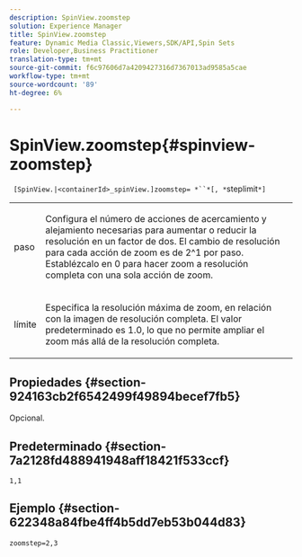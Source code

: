 ```yaml
---
description: SpinView.zoomstep
solution: Experience Manager
title: SpinView.zoomstep
feature: Dynamic Media Classic,Viewers,SDK/API,Spin Sets
role: Developer,Business Practitioner
translation-type: tm+mt
source-git-commit: f6c97606d7a4209427316d7367013ad9585a5cae
workflow-type: tm+mt
source-wordcount: '89'
ht-degree: 6%

---
```



# SpinView.zoomstep{#spinview-zoomstep}

` [SpinView.|<containerId>_spinView.]zoomstep= *``*[, *`steplimit`*]`

<table id="table_1D425B7685D448459CD3FE8D683C813C"> 
 <tbody> 
  <tr> 
   <td colname="col1"> <p> <span class="codeph"><span class="varname"> paso</span></span> </p> </td> 
   <td colname="col2"> <p> Configura el número de acciones de acercamiento y alejamiento necesarias para aumentar o reducir la resolución en un factor de dos. El cambio de resolución para cada acción de zoom es de 2^1 por paso. Establézcalo en <span class="codeph"> 0</span> para hacer zoom a resolución completa con una sola acción de zoom. </p> </td> 
  </tr> 
  <tr> 
   <td colname="col1"> <p> <span class="codeph"><span class="varname"> límite</span></span> </p> </td> 
   <td colname="col2"> <p> Especifica la resolución máxima de zoom, en relación con la imagen de resolución completa. El valor predeterminado es <span class="codeph"> 1.0</span>, lo que no permite ampliar el zoom más allá de la resolución completa. </p> </td> 
  </tr> 
 </tbody> 
</table>

## Propiedades {#section-924163cb2f6542499f49894becef7fb5}

Opcional.

## Predeterminado {#section-7a2128fd488941948aff18421f533ccf}

`1,1`

## Ejemplo {#section-622348a84fbe4ff4b5dd7eb53b044d83}

`zoomstep=2,3`
